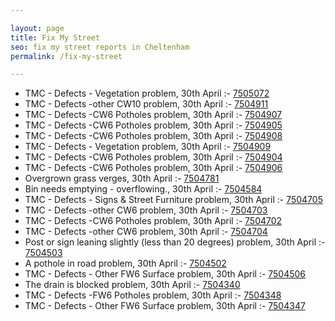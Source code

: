 ```yaml
---

layout: page
title: Fix My Street
seo: fix my street reports in Cheltenham
permalink: /fix-my-street

---
```


<!-- fix_marker starts -->

- TMC - Defects - Vegetation problem, 30th April :- [7505072](https://www.fixmystreet.com/report/7505072)
- TMC - Defects -other CW10 problem, 30th April :- [7504911](https://www.fixmystreet.com/report/7504911)
- TMC - Defects -CW6 Potholes  problem, 30th April :- [7504907](https://www.fixmystreet.com/report/7504907)
- TMC - Defects -CW6 Potholes  problem, 30th April :- [7504905](https://www.fixmystreet.com/report/7504905)
- TMC - Defects -CW6 Potholes  problem, 30th April :- [7504908](https://www.fixmystreet.com/report/7504908)
- TMC - Defects - Vegetation problem, 30th April :- [7504909](https://www.fixmystreet.com/report/7504909)
- TMC - Defects -CW6 Potholes  problem, 30th April :- [7504904](https://www.fixmystreet.com/report/7504904)
- TMC - Defects -CW6 Potholes  problem, 30th April :- [7504906](https://www.fixmystreet.com/report/7504906)
- Overgrown grass verges, 30th April :- [7504781](https://www.fixmystreet.com/report/7504781)
- Bin needs emptying - overflowing., 30th April :- [7504584](https://www.fixmystreet.com/report/7504584)
- TMC - Defects - Signs & Street Furniture problem, 30th April :- [7504705](https://www.fixmystreet.com/report/7504705)
- TMC - Defects -other CW6 problem, 30th April :- [7504703](https://www.fixmystreet.com/report/7504703)
- TMC - Defects -CW6 Potholes  problem, 30th April :- [7504702](https://www.fixmystreet.com/report/7504702)
- TMC - Defects -other CW6 problem, 30th April :- [7504704](https://www.fixmystreet.com/report/7504704)
- Post or sign leaning slightly (less than 20 degrees) problem, 30th April :- [7504503](https://www.fixmystreet.com/report/7504503)
- A pothole in road problem, 30th April :- [7504502](https://www.fixmystreet.com/report/7504502)
- TMC - Defects - Other FW6  Surface problem, 30th April :- [7504506](https://www.fixmystreet.com/report/7504506)
- The drain is blocked problem, 30th April :- [7504340](https://www.fixmystreet.com/report/7504340)
- TMC - Defects -FW6 Potholes problem, 30th April :- [7504348](https://www.fixmystreet.com/report/7504348)
- TMC - Defects - Other FW6  Surface problem, 30th April :- [7504347](https://www.fixmystreet.com/report/7504347)

<!-- fix_marker ends -->